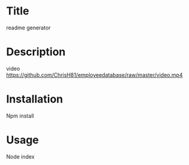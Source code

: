 
# Title
readme generator

# Description
video https://github.com/ChrisH81/employeedatabase/raw/master/video.mp4


# Installation
Npm install

# Usage
Node index